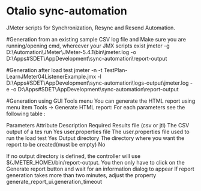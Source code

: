 # Otalio sync-automation

JMeter scripts for Synchronization, Resync and Resend Automation.

#Generation from an existing sample CSV log file and Make sure you are running/opening cmd, whereever your JMX scripts exist
jmeter -g D:\Automation\JMeter\JMeter-5.4.1\bin\jmeter.log -o D:\Apps\#SDET\AppDevelopment\sync-automation\report-output

#Generation after load test
jmeter -n -t TestPlan-LearnJMeter04ListenerExample.jmx -l D:\Apps\#SDET\AppDevelopment\sync-automation\logs-output\jmeter.log -e -o D:\Apps\#SDET\AppDevelopment\sync-automation\report-output

#Generation using GUI Tools menu
You can generate the HTML report using menu item Tools → Generate HTML report:
For each parameters see the following table :

Parameters
Attribute 				Description 													Required
Results file (csv or jtl) 	The CSV output of a tes run 										Yes
user.properties file 		The user.properties file used to run the load test 						Yes
Output directory 		The directory where you want the report to be created(must be empty) 	No

If no output directory is defined, the controller will use ${JMETER_HOME}/bin/report-output.
You then only have to click on the Generate report button and wait for an information dialog to appear
If report generation takes more than two minutes, adjust the property generate_report_ui.generation_timeout
